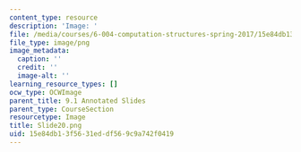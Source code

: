 ```yaml
---
content_type: resource
description: 'Image: '
file: /media/courses/6-004-computation-structures-spring-2017/15e84db13f5631eddf569c9a742f0419_Slide20.png
file_type: image/png
image_metadata:
  caption: ''
  credit: ''
  image-alt: ''
learning_resource_types: []
ocw_type: OCWImage
parent_title: 9.1 Annotated Slides
parent_type: CourseSection
resourcetype: Image
title: Slide20.png
uid: 15e84db1-3f56-31ed-df56-9c9a742f0419
---
```

